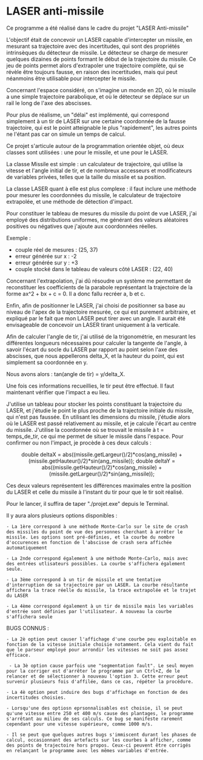  # LASER anti-missile
 
 Ce programme a été réalisé dans le cadre du projet "LASER Anti-missile"
 
 L'objectif était de concevoir un LASER capable d'intercepter un missile, en mesurant sa trajectoire avec des incertitudes,
 qui sont des propriétés intrinsèques du détecteur de missile. Le détecteur se charge de mesurer quelques dizaines de points formant le début de la trajectoire du missile. Ce jeu de points permet alors d'extrapoler une trajectoire complète,
 qui se révèle être toujours fausse, en raison des incertitudes, mais qui peut néanmoins être utilisable pour intercepter le missile.
 
Concernant l'espace considéré, on s'imagine un monde en 2D, où le missile a une simple trajectoire parabolique, et où le 
détecteur se déplace sur un rail le long de l'axe des abscisses.
 
Pour plus de réalisme, un "délai" est implémenté, qui correspond simplement à un tir de LASER sur une certaine coordonnée de la fausse trajectoire, qui est le point atteignable le plus "rapidement", les autres points ne l'étant pas car on simule 
un temps de calcul.

Ce projet s'articule autour de la programmation orientée objet, où deux classes sont utilisées : une pour le missile, et une pour le LASER.

La classe Missile est simple : un calculateur de trajectoire, qui utilise la vitesse et l'angle initial de tir, et de 
nombreux accesseurs et modificateurs de variables privées, telles que la taille du missile et sa position.

La classe LASER quant à elle est plus complexe : il faut inclure une méthode pour mesurer les coordonnées du missile, le 
calculateur de trajectoire extrapolée, et une méthode de détection d'impact.

Pour constituer le tableau de mesures du missile du point de vue LASER, j'ai employé des distributions uniformes, me générant des valeurs aléatoires positives ou négatives que j'ajoute aux coordonnées réelles.

Exemple : 
- couple réel de mesures  : (25, 37)
- erreur générée sur x : -2
- erreur générée sur y : +3
- couple stocké dans le tableau de valeurs côté LASER : (22, 40)

Concernant l'extrapolation, j'ai dû résoudre un système me permettant de reconstituer les coefficients de la parabole représentant la trajectoire de la forme ax^2 + bx + c = 0. Il a donc fallu recréer a, b et c.

Enfin, afin de positionner le LASER, j'ai choisi de positionner sa base au niveau de l'apex de la trajectoire mesurée, ce qui est purement arbitraire, et expliqué par le fait que mon LASER peut tirer avec un angle. Il aurait été envisageable de concevoir un LASER tirant uniquement à la verticale.

Afin de calculer l'angle de tir, j'ai utilisé de la trigonométrie, en mesurant les différentes longueurs nécessaires pour calculer la tangente de l'angle, à savoir l'écart du socle du LASER par rapport au point selon l'axe des abscisses, que nous appellerons delta_X, et la hauteur du point, qui est simplement sa coordonnée en y.

Nous avons alors : tan(angle de tir) = y/delta_X.

Une fois ces informations recueillies, le tir peut être effectué. Il faut maintenant vérifier que l'impact a eu lieu.

J'utilise un tableau pour stocker les points constituant la trajectoire du LASER, et j'étudie le point le plus proche de la trajectoire initiale du missile, qui n'est pas faussée.
En utilisant les dimensions du missile, j'étudie alors où le LASER est passé relativement au missile, et je calcule l'écart au centre du missile. J'utilise la coordonnée où se trouvait le missile à t = temps_de_tir, ce qui me permet de situer le missile dans l'espace. Pour confirmer ou non l'impact, je procède à ces deux calculs :

<p align="center">
    double deltaX = abs((missile.getLargeur()/2)*cos(ang_missile) + (missile.getHauteur()/2)*sin(ang_missile)); 
    double deltaY = abs((missile.getHauteur()/2)*cos(ang_missile) + (missile.getLargeur()/2)*sin(ang_missile));
</p>

Ces deux valeurs représentent les différences maximales entre la position du LASER et celle du missile à l'instant du tir pour que le tir soit réalisé.

Pour le lancer, il suffira de taper "./projet.exe" depuis le Terminal.
 
Il y aura alors plusieurs options disponibles :

    - La 1ère correspond à une méthode Monte-Carlo sur le site de crash des missiles du point de vue des personnes cherchant à arrêter le missile. Les options sont pré-définies, et la courbe du nombre d'occurences en fonction de l'abscisse de crash sera affichée automatiquement
    
    - La 2nde correspond également à une méthode Monte-Carlo, mais avec des entrées utlisateurs possibles. La courbe s'affichera également seule.
    
    - La 3ème correspond à un tir de missile et une tentative d'interruption de sa trajectoire par un LASER. La courbe résultante affichera la trace réelle du missile, la trace extrapolée et le trajet du LASER
    
    - La 4ème correspond également à un tir de missile mais les variables d'entrée sont définies par l'utilisateur. A nouveau la courbe s'affichera seule
    
BUGS CONNUS :

    - La 2è option peut causer l'affichage d'une courbe peu exploitable en fonction de la vitesse initiale choisie notamment. Cela vient du fait que le parseur employé pour arrondir les vitesses ne soit pas assez efficace. 
    
     - La 3è option cause parfois une "segmentation fault". Le seul moyen pour la corriger est d'arrêter le programme par un Ctrl+Z, de le relancer et de sélectionner à nouveau l'option 3. Cette erreur peut survenir plusieurs fois d'affilée, dans ce cas, répéter la procédure.
    
    - La 4è option peut induire des bugs d'affichage en fonction de des incertitudes choisies.
    
    - Lorsqu'une des optiosn eprsonnalisables est choisie, il se peut qu'une vitesse entre 250 et 400 m/s cause des plantages, le programme s'arrêtant au milieu de ses calculs. Ce bug se manifeste rarement cependant pour une vitesse supérieure, comme 1000 m/s.
    
    - Il se peut que quelques autres bugs s'immiscent durant les phases de calcul, occasionnant des artefacts sur les courbes à afficher, comme des points de trajectoire hors propos. Ceux-ci peuvent être corrigés en relançant le programme avec les mêmes variables d'entrée.
